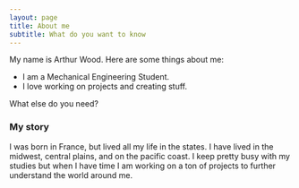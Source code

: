 ```yaml
---
layout: page
title: About me
subtitle: What do you want to know
---
```


My name is Arthur Wood. Here are some things about me:

- I am a Mechanical Engineering Student.
- I love working on projects and creating stuff.

What else do you need?

### My story

I was born in France, but lived all my life in the states. I have lived in the midwest, central plains, and on the pacific coast. I keep pretty busy with my studies but when I have time I am working on a ton of projects to further understand the world around me.
